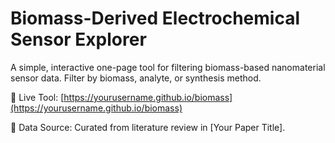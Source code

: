 # Biomass-Derived Electrochemical Sensor Explorer

A simple, interactive one-page tool for filtering biomass-based nanomaterial sensor data. Filter by biomass, analyte, or synthesis method.

🔗 Live Tool: [https://yourusername.github.io/biomass](https://yourusername.github.io/biomass)

📄 Data Source: Curated from literature review in [Your Paper Title].
